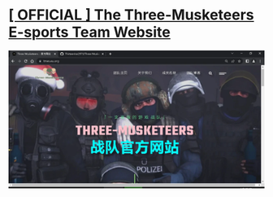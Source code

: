 # [[ OFFICIAL ] The Three-Musketeers E-sports Team Website ](https://tmes.eu.org/)
![image](img/blog/inner_b1.webp)


